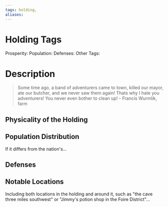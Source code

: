 ```yaml
---
tags: holding,
aliases:
---
```


# Holding Tags
Prosperity:
Population:
Defenses:
Other Tags:

# Description
> Some time ago, a band of adventurers came to town, killed our mayor, ate our butcher, and we never saw them again! Thats why I hate you adventurers! You never even bother to clean up!
>  \- Francis Wurmlik, farm
## Physicality of the Holding

## Population Distribution
If it differs from the nation's...

## Defenses

## Notable Locations
Including both locations in the holding and around it, such as "the cave three miles southwest" or "Jimmy's potion shop in the Foire District"...

